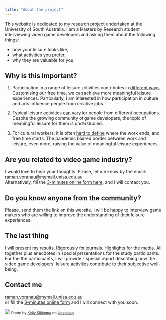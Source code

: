 ```yaml
---
title: "About the project"
---
```


This website is dedicated to my research project undertaken at the University of South Australia. I am a Masters by Research student interviewing video game developers and asking them about the following things:

* how your leisure looks like,
* what activities you prefer,
* why they are valuable for you.

## Why is this important?

1. Participation in a range of leisure activities contributes in [different ways](https://link.springer.com/article/10.1007/s10902-013-9435-x). Customising our free time, we can achieve more meaningful leisure experiences. Particularly, I am interested in how participation in culture and arts influence people from creative jobs.

2. Typical leisure activities [can vary](https://journals.sagepub.com/doi/full/10.1177/0038038518772737) for people from different occupations. Despite the growing community of game developers, the topic of meaningful leisure for them is understudied.

3. For cultural workers, it is often [hard to define](http://www.e-flux.com/wp-content/uploads/2013/05/2.-Maurizio-Lazzarato-Immaterial-Labor.pdf) where the work ends, and free time starts. The pandemic blurred border between work and leisure, even more, raising the value of meaningful leisure experiences.

## Are you related to video game industry?

I would love to hear your thoughts. Please, let me know by the email: raman.voranau@mymail.unisa.edu.au<br> 
Alternatively, fill the [3-minutes online form here](https://www.surveymonkey.com/r/C5J2WBW), and I will contact you.

## Do you know anyone from the community?

Please, send them the link on this website. I will be happy to interview game makers who are willing to improve the understanding of their leisure experiences.

## The last thing

I will present my results. Rigorously for journals. Highlights for the media. All together plus anecdotes in special presentations for the study participants. For the the participants, I will provide a special report describing how the video game developers' leisure activities contribute to their subjective well-being.

## Contact me

raman.voranau@mymail.unisa.edu.au<br>
or fill the [3-minutes online form](https://www.surveymonkey.com/r/C5J2WBW) and I will connect with you soon.

![](/kelly-sikkema-PgToaHfQjq0-unsplash_optimized.jpg)
<small>Photo by <a href="https://unsplash.com/@kellysikkema">Kelly Sikkema</a> on <a href="https://unsplash.com/">Unsplash</a></small>